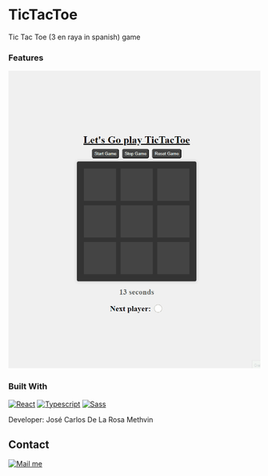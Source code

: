 # TicTacToe
Tic Tac Toe (3 en raya in spanish) game

### Features

![app](/Api.gif)
### Built With
[![React](https://img.shields.io/badge/React-22272E?style=for-the-badge&logo=react
)](https://es.react.dev/)
[![Typescript](https://img.shields.io/badge/Typescript-22272E?style=for-the-badge&logo=typescript)](https://www.typescriptlang.org/)
[![Sass](https://img.shields.io/badge/Sass-22272E?style=for-the-badge&logo=sass
)](https://sass-lang.com/)


Developer: José Carlos De La Rosa Methvin

[gmail_logo]: https://user-images.githubusercontent.com/6497827/62424751-c1b85480-b6f0-11e9-97de-096c0a980829.png
[gmail]: mailto:josekadeveloper@gmail.com?subject=Leyendo%20#Ecofriendly&body=Hi

## Contact
[![Mail me][gmail_logo]][gmail]
